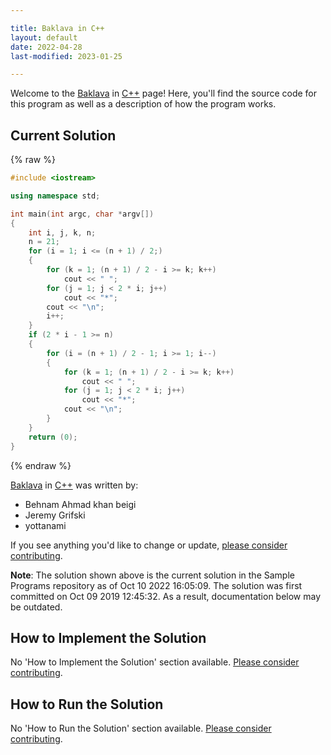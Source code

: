 ```yaml
---

title: Baklava in C++
layout: default
date: 2022-04-28
last-modified: 2023-01-25

---
```


Welcome to the [Baklava](https://sampleprograms.io/projects/baklava) in [C++](https://sampleprograms.io/languages/c-plus-plus) page! Here, you'll find the source code for this program as well as a description of how the program works.

## Current Solution

{% raw %}

```c++
#include <iostream>

using namespace std;

int main(int argc, char *argv[])
{
    int i, j, k, n;
    n = 21;
    for (i = 1; i <= (n + 1) / 2;)
    {
        for (k = 1; (n + 1) / 2 - i >= k; k++)
            cout << " ";
        for (j = 1; j < 2 * i; j++)
            cout << "*";
        cout << "\n";
        i++;
    }
    if (2 * i - 1 >= n)
    {
        for (i = (n + 1) / 2 - 1; i >= 1; i--)
        {
            for (k = 1; (n + 1) / 2 - i >= k; k++)
                cout << " ";
            for (j = 1; j < 2 * i; j++)
                cout << "*";
            cout << "\n";
        }
    }
    return (0);
}
```

{% endraw %}

[Baklava](https://sampleprograms.io/projects/baklava) in [C++](https://sampleprograms.io/languages/c-plus-plus) was written by:

- Behnam Ahmad khan beigi
- Jeremy Grifski
- yottanami

If you see anything you'd like to change or update, [please consider contributing](https://github.com/TheRenegadeCoder/sample-programs).

**Note**: The solution shown above is the current solution in the Sample Programs repository as of Oct 10 2022 16:05:09. The solution was first committed on Oct 09 2019 12:45:32. As a result, documentation below may be outdated.

## How to Implement the Solution

No 'How to Implement the Solution' section available. [Please consider contributing](https://github.com/TheRenegadeCoder/sample-programs-website).

## How to Run the Solution

No 'How to Run the Solution' section available. [Please consider contributing](https://github.com/TheRenegadeCoder/sample-programs-website).